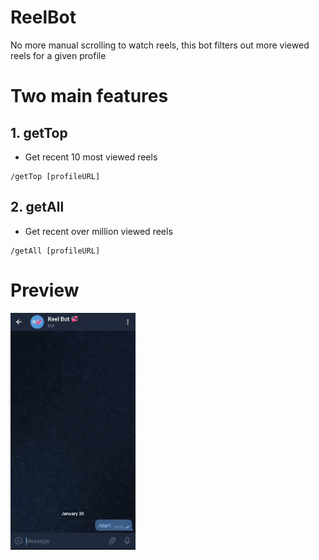 # ReelBot
No more manual scrolling to watch reels, this bot filters out more viewed reels for a given profile

# Two main features

## 1. getTop

- Get recent 10 most viewed reels
```
/getTop [profileURL]
```

## 2. getAll

- Get recent over million viewed reels
```
/getAll [profileURL]
```

# Preview
<img src="docs/ReelBot.gif" width="200">

